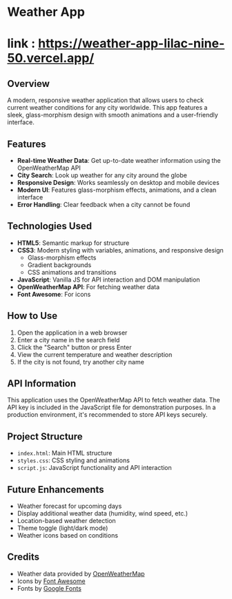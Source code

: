 # Weather App

# link : https://weather-app-lilac-nine-50.vercel.app/

## Overview
A modern, responsive weather application that allows users to check current weather conditions for any city worldwide. This app features a sleek, glass-morphism design with smooth animations and a user-friendly interface.

## Features
- **Real-time Weather Data**: Get up-to-date weather information using the OpenWeatherMap API
- **City Search**: Look up weather for any city around the globe
- **Responsive Design**: Works seamlessly on desktop and mobile devices
- **Modern UI**: Features glass-morphism effects, animations, and a clean interface
- **Error Handling**: Clear feedback when a city cannot be found

## Technologies Used
- **HTML5**: Semantic markup for structure
- **CSS3**: Modern styling with variables, animations, and responsive design
  - Glass-morphism effects
  - Gradient backgrounds
  - CSS animations and transitions
- **JavaScript**: Vanilla JS for API interaction and DOM manipulation
- **OpenWeatherMap API**: For fetching weather data
- **Font Awesome**: For icons

## How to Use
1. Open the application in a web browser
2. Enter a city name in the search field
3. Click the "Search" button or press Enter
4. View the current temperature and weather description
5. If the city is not found, try another city name

## API Information
This application uses the OpenWeatherMap API to fetch weather data. The API key is included in the JavaScript file for demonstration purposes. In a production environment, it's recommended to store API keys securely.

## Project Structure
- `index.html`: Main HTML structure
- `styles.css`: CSS styling and animations
- `script.js`: JavaScript functionality and API interaction

## Future Enhancements
- Weather forecast for upcoming days
- Display additional weather data (humidity, wind speed, etc.)
- Location-based weather detection
- Theme toggle (light/dark mode)
- Weather icons based on conditions

## Credits
- Weather data provided by [OpenWeatherMap](https://openweathermap.org/)
- Icons by [Font Awesome](https://fontawesome.com/)
- Fonts by [Google Fonts](https://fonts.google.com/)
